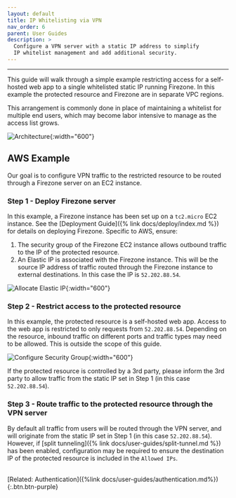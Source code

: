 ```yaml
---
layout: default
title: IP Whitelisting via VPN
nav_order: 6
parent: User Guides
description: >
  Configure a VPN server with a static IP address to simplify
  IP whitelist management and add additional security.
---
```

---

This guide will walk through a simple example restricting access for a
self-hosted web app to a single whitelisted static IP running Firezone.
In this example the protected resource and Firezone are
in separate VPC regions.

This arrangement is commonly done in place of maintaining a whitelist for
multiple end users, which may become labor intensive to manage as the access
list grows.

![Architecture](https://user-images.githubusercontent.com/52545545/154868328-688067dd-deca-4548-ac9d-f6ffe7eacf86.png){:width="600"}

## AWS Example

Our goal is to configure VPN traffic to the restricted resource to be routed
through a Firezone server on an EC2 instance.

### Step 1 - Deploy Firezone server

In this example, a Firezone instance has been set up on a `tc2.micro`
EC2 instance. See the
[Deployment Guide]({% link docs/deploy/index.md %})
for details on deploying Firezone. Specific to AWS, ensure:

1. The security group of the Firezone EC2 instance allows outbound traffic to the
IP of the protected resource.
1. An Elastic IP is associated with the Firezone instance. This will be the
source IP address of traffic routed through the Firezone instance to external destinations.
In this case the IP is `52.202.88.54`.

![Allocate Elastic IP](https://user-images.githubusercontent.com/52545545/154821256-9335703b-a120-4a9d-b9f5-bbca673cef63.png){:width="600"}

### Step 2 - Restrict access to the protected resource

In this example, the protected resource is a self-hosted web app. Access to the
web app is restricted to only requests from `52.202.88.54`.
Depending on the resource, inbound traffic on different ports and traffic types
may need to be allowed. This is outside the scope of this guide.

![Configure Security Group](https://user-images.githubusercontent.com/52545545/154821653-160f91d4-44d1-4b6c-b453-31604be930dc.png){:width="600"}

If the protected resource is controlled by a 3rd party, please inform the 3rd
party to allow traffic from the static IP set in Step 1 (in this case `52.202.88.54`).

### Step 3 - Route traffic to the protected resource through the VPN server

By default all traffic from users will be routed through the VPN server,
and will originate from the static IP set in Step 1 (in this case `52.202.88.54`).
However, if
[split tunneling]({% link docs/user-guides/split-tunnel.md %})
has been enabled, configuration may be required to ensure the destination IP of
the protected resource is included in the `Allowed IPs`.

\
[Related: Authentication]({%link docs/user-guides/authentication.md%}){:.btn.btn-purple}
